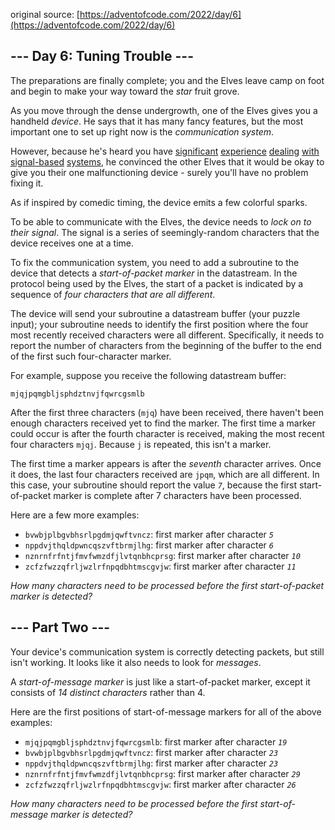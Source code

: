original source: [https://adventofcode.com/2022/day/6](https://adventofcode.com/2022/day/6)
## --- Day 6:  Tuning Trouble ---
The preparations are finally complete; you and the Elves leave camp on foot and begin to make your way toward the <em>star</em> fruit grove.

As you move through the dense undergrowth, one of the Elves gives you a handheld <em>device</em>. He says that it has many fancy features, but the most important one to set up right now is the <em>communication system</em>.

However, because he's heard you have [significant](/2016/day/6) [experience](/2016/day/25) [dealing](/2019/day/7) [with](/2019/day/9) [signal-based](/2019/day/16) [systems](/2021/day/25), he convinced the other Elves that it would be okay to give you their one malfunctioning device - surely you'll have no problem fixing it.

As if inspired by comedic timing, the device emits a few colorful sparks.

To be able to communicate with the Elves, the device needs to <em>lock on to their signal</em>. The signal is a series of seemingly-random characters that the device receives one at a time.

To fix the communication system, you need to add a subroutine to the device that detects a <em>start-of-packet marker</em> in the datastream. In the protocol being used by the Elves, the start of a packet is indicated by a sequence of <em>four characters that are all different</em>.

The device will send your subroutine a datastream buffer (your puzzle input); your subroutine needs to identify the first position where the four most recently received characters were all different. Specifically, it needs to report the number of characters from the beginning of the buffer to the end of the first such four-character marker.

For example, suppose you receive the following datastream buffer:

<pre>
<code>mjqjpqmgbljsphdztnvjfqwrcgsmlb</code>
</pre>

After the first three characters (<code>mjq</code>) have been received, there haven't been enough characters received yet to find the marker. The first time a marker could occur is after the fourth character is received, making the most recent four characters <code>mjqj</code>. Because <code>j</code> is repeated, this isn't a marker.

The first time a marker appears is after the <em>seventh</em> character arrives. Once it does, the last four characters received are <code>jpqm</code>, which are all different. In this case, your subroutine should report the value <code><em>7</em></code>, because the first start-of-packet marker is complete after 7 characters have been processed.

Here are a few more examples:


- <code>bvwbjplbgvbhsrlpgdmjqwftvncz</code>: first marker after character <code><em>5</em></code>
- <code>nppdvjthqldpwncqszvftbrmjlhg</code>: first marker after character <code><em>6</em></code>
- <code>nznrnfrfntjfmvfwmzdfjlvtqnbhcprsg</code>: first marker after character <code><em>10</em></code>
- <code>zcfzfwzzqfrljwzlrfnpqdbhtmscgvjw</code>: first marker after character <code><em>11</em></code>

<em>How many characters need to be processed before the first start-of-packet marker is detected?</em>


## --- Part Two ---
Your device's communication system is correctly detecting packets, but still isn't working. It looks like it also needs to look for <em>messages</em>.

A <em>start-of-message marker</em> is just like a start-of-packet marker, except it consists of <em>14 distinct characters</em> rather than 4.

Here are the first positions of start-of-message markers for all of the above examples:


- <code>mjqjpqmgbljsphdztnvjfqwrcgsmlb</code>: first marker after character <code><em>19</em></code>
- <code>bvwbjplbgvbhsrlpgdmjqwftvncz</code>: first marker after character <code><em>23</em></code>
- <code>nppdvjthqldpwncqszvftbrmjlhg</code>: first marker after character <code><em>23</em></code>
- <code>nznrnfrfntjfmvfwmzdfjlvtqnbhcprsg</code>: first marker after character <code><em>29</em></code>
- <code>zcfzfwzzqfrljwzlrfnpqdbhtmscgvjw</code>: first marker after character <code><em>26</em></code>

<em>How many characters need to be processed before the first start-of-message marker is detected?</em>